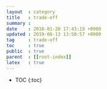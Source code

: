 ```yaml
---
layout  : category
title   : trade-off
summary :
date    : 2018-01-20 17:43:19 +0900
updated : 2019-08-13 13:50:57 +0900
tag     : trade-off
toc     : true
public  : true
parent  : [[root-index]]
latex   : true
---
```

* TOC
{:toc}
